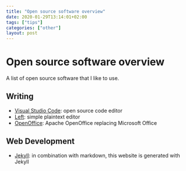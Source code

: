 ```yaml
---
title: "Open source software overview"
date: 2020-01-29T13:14:01+02:00
tags: ["tips"]
categories: ["other"]
layout: post
---
```


# Open source software overview
A list of open source software that I like to use.

## Writing
- [Visual Studio Code](https://code.visualstudio.com/): open source code editor
- [Left](https://hundredrabbits.itch.io/left): simple plaintext editor
- [OpenOffice](https://www.openoffice.org/): Apache OpenOffice replacing Microsoft Office

## Web Development
- [Jekyll](https://jekyllrb.com/): in combination with markdown, this website is generated with Jekyll